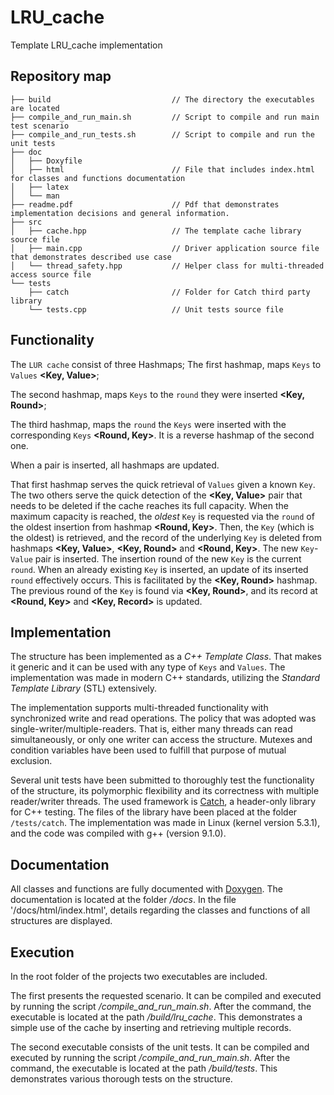 # LRU_cache
Template LRU_cache implementation

## Repository map
```
├── build                           // The directory the executables are located
├── compile_and_run_main.sh         // Script to compile and run main test scenario
├── compile_and_run_tests.sh        // Script to compile and run the unit tests
├── doc
│   ├── Doxyfile
│   ├── html                        // File that includes index.html for classes and functions documentation
│   ├── latex
│   └── man
├── readme.pdf                      // Pdf that demonstrates implementation decisions and general information.
├── src
│   ├── cache.hpp                   // The template cache library source file
│   ├── main.cpp                    // Driver application source file that demonstrates described use case
│   └── thread_safety.hpp           // Helper class for multi-threaded access source file
└── tests
    ├── catch                       // Folder for Catch third party library
    └── tests.cpp                   // Unit tests source file
```

## Functionality
The `LUR cache` consist of three Hashmaps;
The first hashmap, maps `Keys` to `Values` **<Key, Value>**;

The second hashmap, maps `Keys` to the `round` they were inserted **<Key, Round>**;

The third hashmap, maps the `round` the `Keys` were inserted with the corresponding `Keys` **<Round, Key>**. It is a reverse hashmap of the second one. 

When a pair is inserted, all hashmaps are updated.

That first hashmap serves the quick retrieval of `Values` given a known `Key`. 
The two others serve the quick detection of the **<Key, Value>** pair that needs to be deleted if the cache reaches its full capacity.
When the maximum capacity is reached, the *oldest* `Key` is requested via the `round` of the oldest insertion from hashmap **<Round, Key>**. 
Then, the `Key` (which is the oldest) is retrieved, and the record of the underlying `Key` is deleted from hashmaps **<Key, Value>**,
**<Key, Round>** and **<Round, Key>**. The new `Key`-`Value` pair is inserted. 
The insertion round of the new `Key` is the current `round`.
When an already existing `Key` is inserted, an update of its inserted `round` effectively occurs. 
This is facilitated by the **<Key, Round>** hashmap. The previous round of the `Key` is found via **<Key, Round>**, and its record at **<Round, Key>** and **<Key, Record>** is updated.

## Implementation
The structure has been implemented as a *C++ Template Class*. 
That makes it generic and it can be used with any type of `Keys` and `Values`.
The implementation was made in modern C++ standards, utilizing the *Standard Template Library* (STL) extensively.

The implementation supports multi-threaded functionality with synchronized write and read operations. 
The policy that was adopted was single-writer/multiple-readers. 
That is, either many threads can read simultaneously, or only one writer can access the structure. 
Mutexes and condition variables have been used to fulfill that purpose of mutual exclusion.

Several unit tests have been submitted to thoroughly test the functionality of the structure, its polymorphic flexibility and its correctness with multiple reader/writer threads. 
The used framework is [Catch](https://github.com/catchorg/Catch2), a header-only library for C++ testing. The files of the library have been placed at the folder `/tests/catch`.
The implementation was made in Linux (kernel version 5.3.1), and the code was compiled with g++ (version 9.1.0).

## Documentation
All classes and functions are fully documented with [Doxygen](http://www.doxygen.nl/). The documentation is located at the folder */docs*. In the file '/docs/html/index.html',
details regarding the classes and functions of all structures are displayed.

## Execution
In the root folder of the projects two executables are included.

The first presents the requested scenario. 
It can be compiled and executed by running the script */compile_and_run_main.sh*. 
After the command, the executable is located at the path */build/lru_cache*. 
This demonstrates a simple use of the cache by inserting and retrieving multiple records.

The second executable consists of the unit tests. 
It can be compiled and executed by running the script */compile_and_run_main.sh*. 
After the command, the executable is located at the path */build/tests*. 
This demonstrates various thorough tests on the structure.
